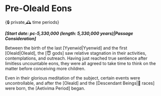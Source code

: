 # Pre-Oleald Eons

{🔒 private,🕰️ time periods}

***[Start date: pc-5,330,000 (length: 5,330,000 years)|Passage Consideration]***

Between the birth of the last [Yyenwid|Yyenwid] and the first [Oleald|Oleald], the [😇 gods] saw relative stagnation in their activities, contemplations, and outreach. Having just reached true sentience after limitless uncountable eons, they were all agreed to take time to think on the matter before conceiving more children.

Even in their glorious meditation of the subject, certain events were uncontrollable, and after the [Oleald] and the [Descendant Beings|🧑 races] were born, the [Aetivima Period] began.
